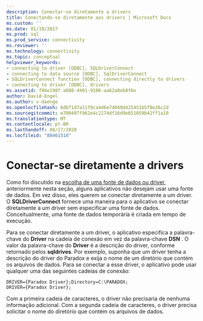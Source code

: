 ```yaml
---
description: Conectar-se diretamente a drivers
title: Conectando-se diretamente aos drivers | Microsoft Docs
ms.custom: ''
ms.date: 01/19/2017
ms.prod: sql
ms.prod_service: connectivity
ms.reviewer: ''
ms.technology: connectivity
ms.topic: conceptual
helpviewer_keywords:
- connecting to driver [ODBC], SQLDriverConnect
- connecting to data source [ODBC], SqlDriverConnect
- SQLDriverConnect function [ODBC], connecting directly to drivers
- connecting to driver [ODBC], drivers
ms.assetid: f86e198f-a088-4401-9106-aa62a0eb8f6e
author: David-Engel
ms.author: v-daenge
ms.openlocfilehash: 6dbf1d7a11f0ca4d6e7d049d425451b5f0e26c2d
ms.sourcegitcommit: e700497f962e4c2274df16d9e651059b42ff1a10
ms.translationtype: MT
ms.contentlocale: pt-BR
ms.lasthandoff: 08/17/2020
ms.locfileid: "88461518"
---
```

# <a name="connecting-directly-to-drivers"></a>Conectar-se diretamente a drivers
Como foi discutido na [escolha de uma fonte de dados ou driver](../../../odbc/reference/develop-app/choosing-a-data-source-or-driver.md), anteriormente nesta seção, alguns aplicativos não desejam usar uma fonte de dados. Em vez disso, eles querem se conectar diretamente a um driver. O **SQLDriverConnect** fornece uma maneira para o aplicativo se conectar diretamente a um driver sem especificar uma fonte de dados. Conceitualmente, uma fonte de dados temporária é criada em tempo de execução.  
  
 Para se conectar diretamente a um driver, o aplicativo especifica a palavra-chave do **Driver** na cadeia de conexão em vez da palavra-chave **DSN** . O valor da palavra-chave do **Driver** é a descrição do driver, conforme retornado pelos **sqldrives**. Por exemplo, suponha que um driver tenha a descrição do driver do Paradox e exija o nome de um diretório que contém os arquivos de dados. Para se conectar a esse driver, o aplicativo pode usar qualquer uma das seguintes cadeias de conexão:  
  
```  
DRIVER={Paradox Driver};Directory=C:\PARADOX;  
DRIVER={Paradox Driver};  
```  
  
 Com a primeira cadeia de caracteres, o driver não precisaria de nenhuma informação adicional. Com a segunda cadeia de caracteres, o driver precisa solicitar o nome do diretório que contém os arquivos de dados.
